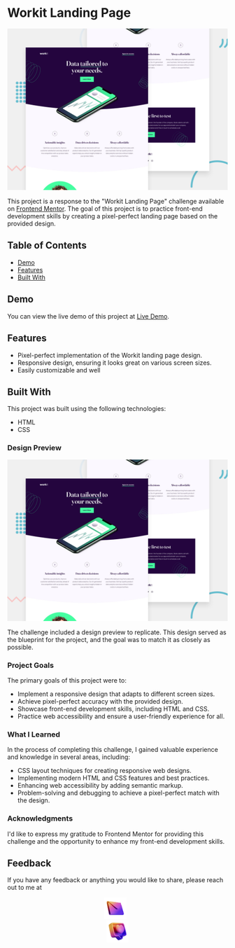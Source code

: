 # Workit Landing Page

![Workit Landing Page](preview.jpg)

This project is a response to the "Workit Landing Page" challenge available on [Frontend Mentor](https://www.frontendmentor.io/challenges/workit-landing-page-2fYnyle5lu). The goal of this project is to practice front-end development skills by creating a pixel-perfect landing page based on the provided design.

## Table of Contents

- [Demo](#demo)
- [Features](#features)
- [Built With](#built-with)

## Demo

You can view the live demo of this project at [Live Demo](https://cerenss.github.io/workit-landing-page/).

## Features

- Pixel-perfect implementation of the Workit landing page design.
- Responsive design, ensuring it looks great on various screen sizes.
- Easily customizable and well

## Built With

This project was built using the following technologies:

- HTML
- CSS

### Design Preview
<img src="preview.jpg" alt="Design Preview">

The challenge included a design preview to replicate. This design served as the blueprint for the project, and the goal was to match it as closely as possible. 

### Project Goals

The primary goals of this project were to:

- Implement a responsive design that adapts to different screen sizes.
- Achieve pixel-perfect accuracy with the provided design.
- Showcase front-end development skills, including HTML and CSS.
- Practice web accessibility and ensure a user-friendly experience for all.

### What I Learned

In the process of completing this challenge, I gained valuable experience and knowledge in several areas, including:

- CSS layout techniques for creating responsive web designs.
- Implementing modern HTML and CSS features and best practices.
- Enhancing web accessibility by adding semantic markup.
- Problem-solving and debugging to achieve a pixel-perfect match with the design.

### Acknowledgments

I'd like to express my gratitude to Frontend Mentor for providing this challenge and the opportunity to enhance my front-end development skills. 

## Feedback

If you have any feedback or anything you would like to share, please reach out to me at 

<div style="display: flex; flex-direction:column; align-items: center; justify-content: center; margin-right: 10px; margin-left:10px;">
  <a href="mailto:cerennssahinn@gmail.com" style="margin-right: 10px;">
    <img src="mail_dynamic_gradient.png" alt="Email Me" width="50">
  </a>
  <a href="https://www.linkedin.com/in/ceren-sahin/">
    <img src="notify_heart_dynamic_gradient.png" alt="LinkedIn Profile" width="50">
  </a>
</div>
